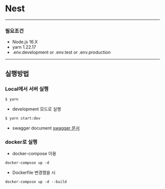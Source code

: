 # Nest


------------
### 필요조건
+ Node.js 16.X
+ yarn 1.22.17
+ .env.development or .env.test or .env.production
------------
## 실행방법

### Local에서 서버 실행
```
$ yarn
```

- development 모드로 실행 
```
$ yarn start:dev
```

- swagger document
[swagger 문서](http://localhost:3000/api)


### docker로 실행
- docker-compose 이용
```
docker-compose up -d
```

- Dockerfile 변경했을 시
```
docker-compose up -d --build
```
